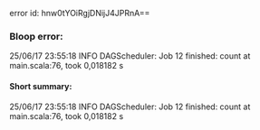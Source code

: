 error id: hnw0tYOiRgjDNijJ4JPRnA==
### Bloop error:

25/06/17 23:55:18 INFO DAGScheduler: Job 12 finished: count at main.scala:76, took 0,018182 s
#### Short summary: 

25/06/17 23:55:18 INFO DAGScheduler: Job 12 finished: count at main.scala:76, took 0,018182 s